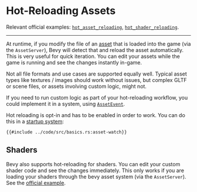 # Hot-Reloading Assets

Relevant official examples:
[`hot_asset_reloading`](https://github.com/bevyengine/bevy/blob/latest/examples/asset/hot_asset_reloading.rs),
[`hot_shader_reloading`][`hot_shader_reloading`].

---

At runtime, if you modify the file of an [asset](./assets.md) that is loaded
into the game (via the `AssetServer`), Bevy will detect that and reload the
asset automatically. This is very useful for quick iteration. You can edit
your assets while the game is running and see the changes instantly in-game.

Not all file formats and use cases are supported equally well. Typical asset
types like textures / images should work without issues, but complex GLTF or
scene files, or assets involving custom logic, might not.

If you need to run custom logic as part of your hot-reloading workflow, you
could implement it in a system, using [`AssetEvent`](./assets.md#assetevent).

Hot reloading is opt-in and has to be enabled in order to work. You can do
this in a [startup system](../programming/app-builder.md):

```rust,no_run,noplayground
{{#include ../code/src/basics.rs:asset-watch}}
```

## Shaders

Bevy also supports hot-reloading for shaders. You can edit your custom shader
code and see the changes immediately. This only works if you are loading
your shaders through the bevy asset system (via the `AssetServer`). See the
[official example][`hot_shader_reloading`].


[`hot_shader_reloading`]: https://github.com/bevyengine/bevy/blob/latest/examples/shader/hot_shader_reloading.rs
